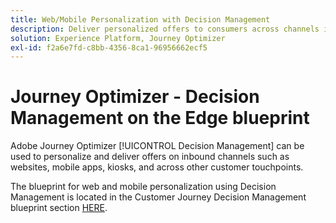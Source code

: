 ```yaml
---
title: Web/Mobile Personalization with Decision Management
description: Deliver personalized offers to consumers across channels including kiosks and agent assisted experiences.
solution: Experience Platform, Journey Optimizer
exl-id: f2a6e7fd-c8bb-4356-8ca1-96956662ecf5
---
```

# Journey Optimizer - Decision Management on the Edge blueprint

Adobe Journey Optimizer [!UICONTROL Decision Management] can be used to personalize and deliver offers on inbound channels such as websites, mobile apps, kiosks, and across other customer touchpoints.

The blueprint for web and mobile personalization using Decision Management is located in the Customer Journey Decision Management blueprint section [HERE](../../customer-journeys/decision_management/decision-management-edge.md).
